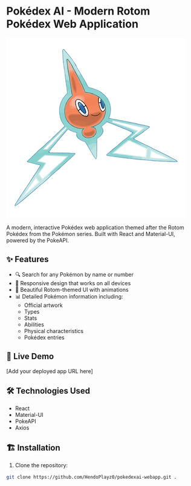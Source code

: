 # Pokédex AI - Modern Rotom Pokédex Web Application

![Rotom Pokédex](https://raw.githubusercontent.com/PokeAPI/sprites/master/sprites/pokemon/other/official-artwork/479.png)

A modern, interactive Pokédex web application themed after the Rotom Pokédex from the Pokémon series. Built with React and Material-UI, powered by the PokeAPI.

## ✨ Features

- 🔍 Search for any Pokémon by name or number
- 📱 Responsive design that works on all devices
- 🎨 Beautiful Rotom-themed UI with animations
- 📊 Detailed Pokémon information including:
  - Official artwork
  - Types
  - Stats
  - Abilities
  - Physical characteristics
  - Pokédex entries

## 🚀 Live Demo

[Add your deployed app URL here]

## 🛠️ Technologies Used

- React
- Material-UI
- PokeAPI
- Axios

## 🏗️ Installation

1. Clone the repository:
```bash
git clone https://github.com/HendoPlayz0/pokedexai-webapp.git .
```
